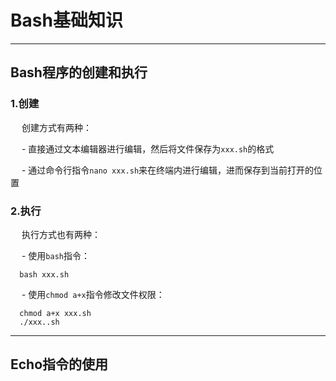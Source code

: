 # Bash基础知识

------

## Bash程序的创建和执行

### 1.创建

&emsp; 创建方式有两种：

&emsp; - 直接通过文本编辑器进行编辑，然后将文件保存为`xxx.sh`的格式

&emsp; - 通过命令行指令`nano xxx.sh`来在终端内进行编辑，进而保存到当前打开的位置

### 2.执行

&emsp; 执行方式也有两种：

&emsp; - 使用`bash`指令：

  ```
    bash xxx.sh
  ```

&emsp; - 使用`chmod a+x`指令修改文件权限：
  
  ```
    chmod a+x xxx.sh
    ./xxx..sh
  ```
  
--------------

## Echo指令的使用
